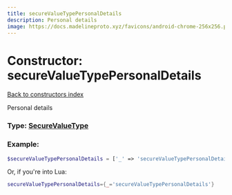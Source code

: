 ```yaml
---
title: secureValueTypePersonalDetails
description: Personal details
image: https://docs.madelineproto.xyz/favicons/android-chrome-256x256.png
---
```

# Constructor: secureValueTypePersonalDetails  
[Back to constructors index](index.md)



Personal details




### Type: [SecureValueType](../types/SecureValueType.md)


### Example:

```php
$secureValueTypePersonalDetails = ['_' => 'secureValueTypePersonalDetails'];
```  


Or, if you're into Lua:

```lua
secureValueTypePersonalDetails={_='secureValueTypePersonalDetails'}

```


